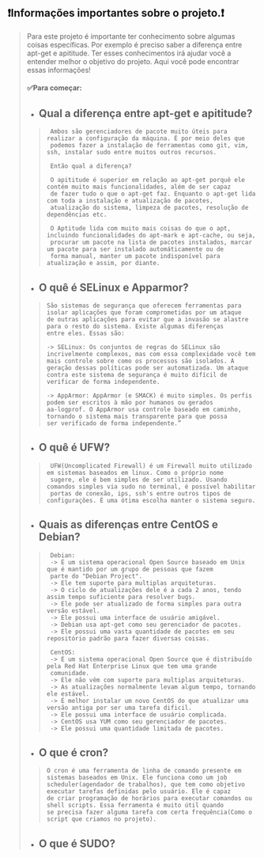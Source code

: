 ## :exclamation:Informações importantes sobre o projeto.:exclamation:

> Para este projeto é importante ter conhecimento sobre algumas coisas específicas. Por exemplo é preciso saber a diferença entre apt-get e apititude. Ter esses conhecimentos irá ajudar você a entender melhor o objetivo do projeto. Aqui você pode encontrar essas informações!
>
> #### :white_check_mark:Para começar:
>
> * ## Qual a diferença entre apt-get e apititude?
>>      Ambos são gerenciadores de pacote muito úteis para realizar a configuração da máquina. É por meio deles que
>>      podemos fazer a instalação de ferramentas como git, vim, ssh, instalar sudo entre muitos outros recursos.
>>      
>>      Então qual a diferença?
>>      
>>      O apititude é superior em relação ao apt-get porquê ele contém muito mais funcionalidades, além de ser capaz
>>      de fazer tudo o que o apt-get faz. Enquanto o apt-get lida com toda a instalação e atualização de pacotes,
>>      atualização do sistema, limpeza de pacotes, resolução de dependências etc. 
>>      
>>      O Aptitude lida com muito mais coisas do que o apt, incluindo funcionalidades do apt-mark e apt-cache, ou seja,
>>      procurar um pacote na lista de pacotes instalados, marcar um pacote para ser instalado automáticamente ou de 
>>      forma manual, manter um pacote indisponível para atualização e assim, por diante.
>
> * ## O quê é SELinux e Apparmor? 
> >     São sistemas de segurança que oferecem ferramentas para isolar aplicações que foram comprometidas por um ataque
> >     de outras aplicações para evitar que a invasão se alastre para o resto do sistema. Existe algumas diferenças
> >     entre eles. Essas são:
> >     
> >     -> SELinux: Os conjuntos de regras do SELinux são incrivelmente complexos, mas com essa complexidade você tem 
> >     mais controle sobre como os processos são isolados. A geração dessas políticas pode ser automatizada. Um ataque
> >     contra este sistema de segurança é muito difícil de verificar de forma independente.
> >     
> >     -> AppArmor: AppArmor (e SMACK) é muito simples. Os perfis podem ser escritos à mão por humanos ou gerados
> >     aa-logprof. O AppArmor usa controle baseado em caminho, tornando o sistema mais transparente para que possa
> >     ser verificado de forma independente.”
>
> * ## O quê é UFW?
>>      UFW(Uncomplicated Firewall) é um Firewall muito utilizado em sistemas baseados em linux. Como o próprio nome
>>      sugere, ele é bem simples de ser utilizado. Usando comandos simples via sudo no terminal, é possível habilitar
>>      portas de conexão, ips, ssh's entre outros tipos de configurações. É uma ótima escolha manter o sistema seguro.
>
> * ## Quais as diferenças entre CentOS e Debian?
>>      Debian: 
>>      -> É um sistema operacional Open Source baseado em Unix que é mantido por um grupo de pessoas que fazem
>>      parte do "Debian Project". 
>>      -> Ele tem suporte para multiplas arquiteturas. 
>>      -> O ciclo de atualizações dele é a cada 2 anos, tendo assim tempo suficiente para resolver bugs.
>>      -> Ele pode ser atualizado de forma simples para outra versão estável.
>>      -> Ele possui uma interface de usuário amigável.
>>      -> Debian usa apt-get como seu gerenciador de pacotes.
>>      -> Ele possui uma vasta quantidade de pacotes em seu repositório padrão para fazer diversas coisas.
>>      
>>      CentOS: 
>>      -> É um sistema operacional Open Source que é distribuído pela Red Hat Enterprise Linux que tem uma grande
>>      comunidade. 
>>      -> Ele não vêm com suporte para multiplas arquiteturas.
>>      -> As atualizações normalmente levam algum tempo, tornando ele estável.
>>      -> É melhor instalar um novo CentOS do que atualizar uma versão antiga por ser uma tarefa dificil.
>>      -> Ele possui uma interface de usuário complicada.
>>      -> CentOS usa YUM como seu gerenciador de pacotes.
>>      -> Ele possui uma quantidade limitada de pacotes.
>      
> * ## O que é cron?
> >     O cron é uma ferramenta de linha de comando presente em sistemas baseados em Unix. Ele funciona como um job
> >     scheduler(agendador de trabalhos), que tem como objetivo executar tarefas definidas pelo usuário. Ele é capaz
> >     de criar programação de horários para executar comandos ou shell scripts. Essa ferramenta é muito útil quando
> >     se precisa fazer alguma tarefa com certa frequência(Como o script que criamos no projeto).
>
> * ## O que é SUDO?

